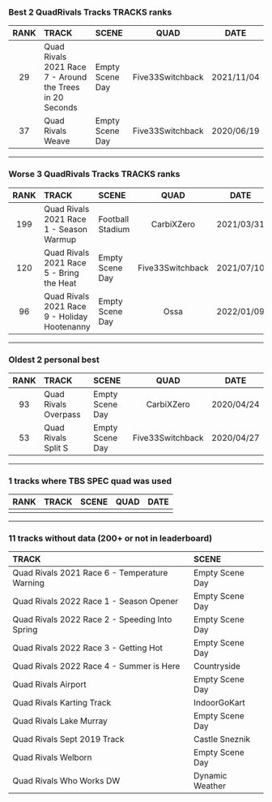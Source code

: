 ### Best 2 QuadRivals Tracks TRACKS ranks
|RANK|TRACK|SCENE|QUAD|DATE|
|:---:|:---|:---|:---:|:---:|
|29|Quad Rivals 2021 Race 7 - Around the Trees in 20 Seconds|Empty Scene Day|Five33Switchback|2021/11/04|
|37|Quad Rivals Weave|Empty Scene Day|Five33Switchback|2020/06/19|
---
### Worse 3 QuadRivals Tracks TRACKS ranks
|RANK|TRACK|SCENE|QUAD|DATE|
|:---:|:---|:---|:---:|:---:|
|199|Quad Rivals 2021 Race 1 - Season Warmup|Football Stadium|CarbiXZero|2021/03/31|
|120|Quad Rivals 2021 Race 5 - Bring the Heat|Empty Scene Day|Five33Switchback|2021/07/10|
|96|Quad Rivals 2021 Race 9 - Holiday Hootenanny|Empty Scene Day|Ossa|2022/01/09|
---
### Oldest 2 personal best
|RANK|TRACK|SCENE|QUAD|DATE|
|:---:|:---|:---|:---:|:---:|
|93|Quad Rivals Overpass|Empty Scene Day|CarbiXZero|2020/04/24|
|53|Quad Rivals Split S|Empty Scene Day|Five33Switchback|2020/04/27|
---
### 1 tracks where TBS SPEC quad was used
|RANK|TRACK|SCENE|QUAD|DATE|
|:---:|:---|:---|:---:|:---:|
||||||
---
### 11 tracks without data (200+ or not in leaderboard)
|TRACK|SCENE|
|:---|:---|
|Quad Rivals 2021 Race 6 - Temperature Warning|Empty Scene Day|
|Quad Rivals 2022 Race 1 - Season Opener|Empty Scene Day|
|Quad Rivals 2022 Race 2 - Speeding Into Spring|Empty Scene Day|
|Quad Rivals 2022 Race 3 - Getting Hot|Empty Scene Day|
|Quad Rivals 2022 Race 4 - Summer is Here|Countryside|
|Quad Rivals Airport|Empty Scene Day|
|Quad Rivals Karting Track|IndoorGoKart|
|Quad Rivals Lake Murray|Empty Scene Day|
|Quad Rivals Sept 2019 Track|Castle Sneznik|
|Quad Rivals Welborn|Empty Scene Day|
|Quad Rivals Who Works DW|Dynamic Weather|
